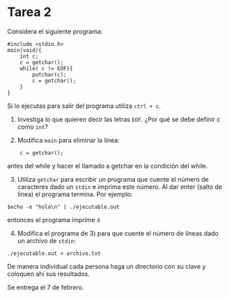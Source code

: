 # Tarea 2

Considera el siguiente programa:

```
#include <stdio.h>
main(void){
    int c;
    c = getchar();
    while( c != EOF){
        putchar(c);
        c = getchar();   
    } 
}
```

Si lo ejecutas para salir del programa utiliza `ctrl + c`.

1) Investiga lo que quieren decir las letras `EOF`. ¿Por qué se debe definir c como `int`?

2) Modifica `main` para eliminar la línea:

```
    c = getchar();
```

antes del while y hacer el llamado a getchar en la condición del while.

3) Utiliza `getchar` para escribir un programa que cuente el número de caracteres dado un `stdin` e imprima este número. Al dar enter (salto de línea) el programa termina. Por ejemplo:

```
$echo -e "hola\n" | ./ejecutable.out
```

entonces el programa imprime `4`

4) Modifica el programa de 3) para que cuente el número de líneas dado un archivo de `stdin`:

```
./ejecutable.out < archivo.txt
```

De manera individual cada persona haga un directorio con su clave y coloquen ahí sus resultados.

Se entrega el 7 de febrero.
